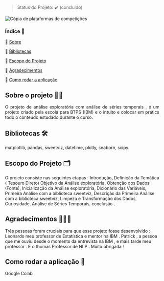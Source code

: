 > Status do Projeto: :heavy_check_mark:  (concluido)

![Cópia de plataformas de competições](https://user-images.githubusercontent.com/89526250/179417654-e6f12023-90a7-461e-917e-4750f0b7f117.png)








### Índice 📄

:small_blue_diamond: [Sobre](#Sobre)

:small_blue_diamond: [Bibliotecas](#Bibliotecas)

:small_blue_diamond: [Escopo do Projeto](#Escopo-do-Projeto)

:small_blue_diamond: [Agradecimentos](#Agradecimentos)

:small_blue_diamond: [Como rodar a aplicação](#como-rodar-a-aplicação-arrow_forward)



 ## Sobre o projeto ✍🏾

<p align="justify">
O projeto de análise exploratória com análise de séries temporais ,  é um projeto criado pela escola para BTPS (IBM)  e o intuito e colocar em prática todo o conteúdo estudado durante o curso. 
</p>

## Bibliotecas 🛠

matplotlib,
pandas,
sweetviz,
datetime,
plotly,
seaborn,
scipy.



## Escopo do Projeto 🗂


O projeto consiste nas seguintes etapas : Introdução, Definição da Temática ( Tesouro Direto)
Objetivo da Análise exploratória,
Obtenção dos Dados (Fonte),
Inicialização da Análise exploratória,
Dicionário das Variáveis,
Primeira Análise com a biblioteca sweetviz,
Descrição da Primeira Análise com a biblioteca sweetviz,
Limpeza e Transformação dos Dados,
Curiosidade,
Análise de Séries Temporais,
conclusão .
</p>


## Agradecimentos  👊🏾💙

Três pessoas foram cruciais para que esse projeto fosse desenvolvido : Leonardo meu professor de Estatística e mentor na IBM .
Patrick , a pessoa que me ouviu desde o momento da entrevista na IBM , e mais tarde meu professor .
E o thomas Professor de NLP . Muito obrigada !


## Como rodar a aplicação 🎯
Google Colab

